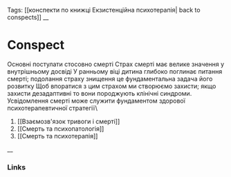 Tags: [[конспекти по книжці Екзистенційна психотерапія| back to conspects]]
__
# Conspect

Основні постулати стосовно смерті
	Страх смерті має велике значення у внутрішньому досвіді
	У ранньому віці дитина глибоко поглинає питання смерті; подолання страху знищення це фундаментальна задача його розвитку
	Щоб впоратися з цим страхом ми створюємо захисти; якщо захисти дезадаптивні то вони породжують клінічні синдроми. 
	Усвідомлення смерті може служити фундаментом здорової психотерапевтичної стратегії\
	
1. [[Взаємозв'язок тривоги і смерті]]
2. [[Смерть та психопатологія]]
3. [[Смерть та психотерапія]]

__
### Links
